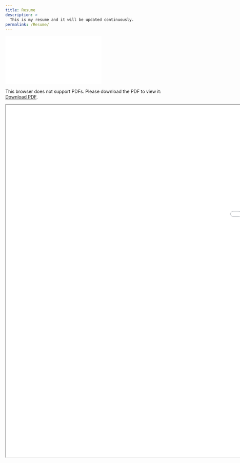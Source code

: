 ```yaml
---
title: Resume
description: >
  This is my resume and it will be updated continuously. 
permalink: /Resume/
---
```



<object data="CV_XinshaoWang_V05.pdf" type="application/pdf" width="1100px" height="2000px">
    <embed src="CV_XinshaoWang_V05.pdf" type="application/pdf">
        <p>This browser does not support PDFs. Please download the PDF to view it: <a href="CV_XinshaoWang_V05.pdf">Download PDF</a>.</p>
    </embed>
</object>


<iframe src="CV_XinshaoWang_V05.pdf" height="1100px" width="2000px">Download PDF</iframe>